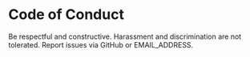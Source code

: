 # Code of Conduct

Be respectful and constructive. Harassment and discrimination are not tolerated. Report issues via GitHub or EMAIL_ADDRESS.
